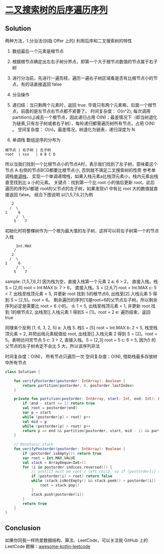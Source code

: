 # [二叉搜索树的后序遍历序列][title]

## Solution
两种方法，1.分治法(剑指 Offer 上的)
利用后序和二叉搜索树的特性
1. 数组最后一个元素是根节点
2. 根据根节点确定出左右子树分界点，即第一个大于根节点数值的节点属于右子树
3. 进行分治前，先进行一遍剪枝，遍历一遍右子树区域看是否有比根节点小的节点，有的话直接返回 false
4. 分治操作
5. 递归结：当只剩两个元素时，返回 true. 毕竟只有两个元素嘛，后面一个根节点，前面的是左节点右节点都不紧要了。
时间复杂度： O(n^2); 每次调用partition(i,j)减去一个根节点，因此递归占用 O(N)；最差情况下（即当树退化为链表,只有左子树或者右子树），每轮递归都需遍历树所有节点，占用 O(N) 。
空间复杂度： O(n)。最差情况，树退化为链表，递归深度为 N

2. 单调栈
数组逆序的分布为
```
根节点 | 右子树 | 左子树
root  | xxx   | A B C D
```
所以当我们找到一个比根节点小的节点A时，表示我们找到了左子树，意味着这个节点 A 右侧的节点BCD都要比根节点小, 否则就不满足二叉搜索树的性质
参考单调栈[单调栈](https://blog.csdn.net/zuzhiang/article/details/78134247)。
实现一个单调递增栈，如果入栈元素a比栈顶元素小，栈内元素出栈直至找到比 a 小的元素。
关键点：找到第一个比 root 小的值后更新 root，此后遍历的序列s1都是 root的父节点的左子树，如果发现s1 中有比 root 大的数值就直接返回 false。
结合下图说明
以\[1,5,7,6,2\]为例
```
   2
  /  \
1     6
     /  \
    5    7
```
初始化时将整棵树作为一个根为最大值的左子树，这样可以将左子树第一个的节点入栈
```
     Int.MAX
    /
   2
  /  \
1     6
     /  \
    5    7

```
sample: \[1,5,7,6,2\]
因为栈为空，直接入栈第一个元素 2
a: 6 > 2， 直接入栈。栈S = \[2,6\] root = Int.MAX
b: 7 > 6， 直接入栈。S = \[2,6,7\] root = Int.MAX
c: 5 < 7. 出栈至栈顶元素 < 5, 并更新 root 找到 5的根节点6, 出栈至\[2\].入栈元素 5 得到 S = \[2,5\]。root = 6。
    剩余遍历的序列\[1\]是root=6的父节点左子树。所以剩余序列必定是需要比 root = 6 小的。
d: 1 < 5, 出栈至栈顶元素 < 1, 并更新 root 找到 1的根节点2, 出栈至\[\].入栈元素 1 得到S =  \[1\]。root = 2
e: 遍历结束，返回 true

同理来个反例 \[1, 6, 3, 2, 5\]
a: 入栈 5. 栈S = \[5\] root = Int.MAX
b: 2 < 5, 栈至栈顶元素 < 2, 并把出栈元素赋值给 root, 出栈至\[\].入栈元素 2 得到 S = \[2\]。root = 5。表明访问完节点 5
c: 3 > 2, 直接入栈。S = \[2,3\] root = 5
c: 6 > 5, 因为5 的父节点的左子树肯定不会比 5 大，所以该序列非法

时间复杂度：O(N)， 所有节点只遍历一次
空间复杂度：O(N), 借助栈最多存放树中所有节点
```kotlin
class Solution {
    
    fun verifyPostorder(postorder: IntArray): Boolean {
        return partition(postorder, 0, postorder.lastIndex)
    }

    private fun partition(postorder: IntArray, start: Int, end: Int): Boolean {
        if (end - start <= 1) return true
        val root = postorder[end]
        var p = start
        while (postorder[p] < root) p++
        val mid = p
        while (postorder[p] > root) p++
        return p == end && partition(postorder, start, mid - 1) && partition(postorder, mid, end - 1)
    }
    
    // Monotonic stack
    fun verifyPostorder(postorder: IntArray): Boolean {
        if (postorder.isEmpty()) return true
        var root = Int.MAX_VALUE
        val stack = ArrayDeque<Int>()
        for (i in postorder.indices.reversed()) {
            // post[i] must be root's left child, so if (postorder[i] > root) return false
            if (postorder[i] > root) return false   
            while (stack.isNotEmpty() && stack.peek() > postorder[i]) { // find out nearest root of postorder[i]
                root = stack.pop()
            }
            stack.push(postorder[i])
        }
        return true
    }
}
```

## Conclusion
如果你同我一样热爱数据结构、算法、LeetCode，可以关注我 GitHub 上的 LeetCode 题解：[awesome-kotlin-leetcode][akl]



[title]: https://leetcode-cn.com/problems/er-cha-sou-suo-shu-de-hou-xu-bian-li-xu-lie-lcof/
[akl]: https://github.com/NightXlt/awesome-kotlin-leetcode
